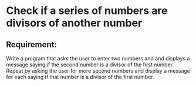 # Check if a series of numbers are divisors of another number

## Requirement:

Write a program that asks the user to enter two numbers and and displays a message saying if the second number is a divisor of the first number.
Repeat by asking the user for more second numbers and display a message for each saying if that number is a divisor of the first number.
